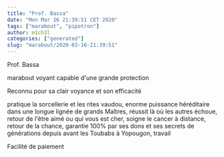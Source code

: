 ```yaml
---
title: "Prof. Bassa"
date: "Mon Mar 16 21:39:51 CET 2020"
tags: ["marabout", "pipotron"]
author: m1ch3l
categories: ["generated"]
slug: "marabout/2020-03-16-21:39:51"
---
```


Prof. Bassa

marabout voyant capable d'une grande protection

Reconnu pour sa clair voyance et son efficacité

pratique la sorcellerie et les rites vaudou, enorme puissance héréditaire dans une longue lignée de grands Maîtres, réussit là où les autres échoue, retour de l'être aimé ou qui vous est cher, soigne le cancer à distance, retour de la chance, garantie 100% par ses dons et ses secrets de générations depuis avant les Toubabs à Yopougon, travail

Facilité de paiement
